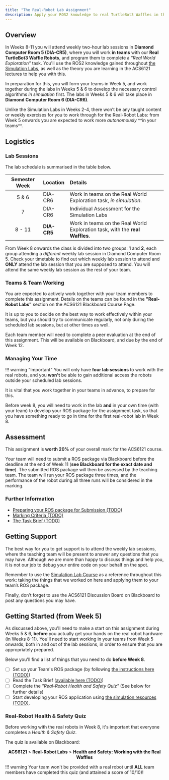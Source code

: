 ```yaml
---
title: "The Real-Robot Lab Assignment"
description: Apply your ROS2 knowledge to real TurtleBot3 Waffles in the lab.
--- 
```


## Overview

In Weeks 8-11 you will attend weekly two-hour lab sessions in **Diamond Computer Room 5 (DIA-CR5)**, where you will work **in teams** with our **Real TurtleBot3 Waffle Robots**, and program them to complete a *"Real World Exploration"* task. You'll use the ROS2 knowledge gained throughout [the Simulation Labs](../sim/README.md), as well as the theory you are learning in the ACS6121 lectures to help you with this.

In preparation for this, you will form your teams in Week 5, and work together during the labs in Weeks 5 & 6 to develop the necessary control algorithms *in simulation* first. The labs in Weeks 5 & 6 will take place in **Diamond Computer Room 6 (DIA-CR6)**.

Unlike the Simulation Labs in Weeks 2-4, there won’t be any taught content or weekly exercises for you to work through for the Real-Robot Labs: from Week 5 onwards you are expected to work more *autonomously* ^^in your teams^^. 

## Logistics

### Lab Sessions

The lab schedule is summarised in the table below.

<center>

| Semester Week | Location | Details |
| :---:         | :---     | :---    |
| 5 & 6  | DIA-CR6 | Work in teams on the Real World Exploration task, *in simulation*.  | 
| 7  | DIA-CR6 | Individual Assessment for the Simulation Labs | 
| 8 - 11 | **DIA-CR5** | Work in teams on the Real World Exploration task, with the **real Waffles**.  | 

</center>

From Week 8 onwards the class is divided into two groups: **1** and **2**, each group attending a *different* weekly lab session in Diamond Computer Room 5. Check your timetable to find out which weekly lab session to attend and **ONLY** attend the lab session that you are supposed to attend. You will attend the same weekly lab session as the rest of your team.

### Teams & Team Working

You are expected to actively work together with your team members to complete this assignment. Details on the teams can be found in the **"Real-Robot Labs"** section on the ACS6121 Blackboard Course Page.

It is up to you to decide on the best way to work effectively within your teams, but you should try to communicate regularly, not only during the scheduled lab sessions, but at other times as well.

Each team member will need to complete a peer evaluation at the end of this assignment. This will be available on Blackboard, and due by the end of Week 12.

### Managing Your Time

!!! warning "Important"
    You will only have **four lab sessions** to work with the real robots, and you **won't** be able to gain additional access the robots outside your scheduled lab sessions.
    
It is vital that you work together in your teams in advance, to prepare for this. 

Before week 8, you will need to work in the lab **and** in your own time (with your team) to develop your ROS package for the assignment task, so that you have something ready to go in time for the first real-robot lab in Week 8.

## Assessment

This assignment is **worth 20%** of your overall mark for the ACS6121 course.

Your team will need to submit a ROS package via Blackboard before the deadline at the end of Week 11 (**see Blackboard for the exact date and time**). The submitted ROS package will then be assessed by the teaching team. The team will run your ROS package three times, and the performance of the robot during all three runs will be considered in the marking. 

### Further Information

* [Preparing your ROS package for Submission (TODO)]()
* [Marking Criteria (TODO)]()
* [The Task Brief (TODO)]()

## Getting Support

The best way for you to get support is to attend the weekly lab sessions, where the teaching team will be present to answer any questions that you may have. Although we are more than happy to discuss things and help you, it is not our job to debug your entire code on your behalf on the spot.

Remember to use the [Simulation Lab Course](../sim/README.md) as a reference throughout this work: taking the things that we worked on here and applying them to your team’s ROS package.

Finally, don’t forget to use the ACS6121 Discussion Board on Blackboard to post any questions you may have.

## Getting Started (from Week 5)

As discussed above, you'll need to make a start on this assignment during Weeks 5 & 6, **before** you actually get your hands on the real robot hardware (in Weeks 8-11). You'll need to start working in your teams from Week 5 onwards, both in and out of the lab sessions, in order to ensure that you are appropriately prepared. 

Below you'll find a list of things that you need to do **before Week 8**.

* [ ] Set up your Team's ROS package (by following [the instructions here (TODO)]())
* [ ] Read the Task Brief ([available here (TODO)]())
* [ ] Complete the *"Real-Robot Health and Safety Quiz"* (See below for further details)
* [ ] Start developing your ROS application using [the simulation resources (TODO)]().

### Real-Robot Health & Safety Quiz

Before working with the real robots in Week 8, it's important that everyone completes a *Health & Safety Quiz*.

The quiz is available on Blackboard: 

<center>

**ACS6121** > **Real-Robot Labs** > **Health and Safety: Working with the Real Waffles**

</center>

!!! warning
    Your team won't be provided with a real robot until **ALL** team members have completed this quiz (and attained a score of 10/10)!